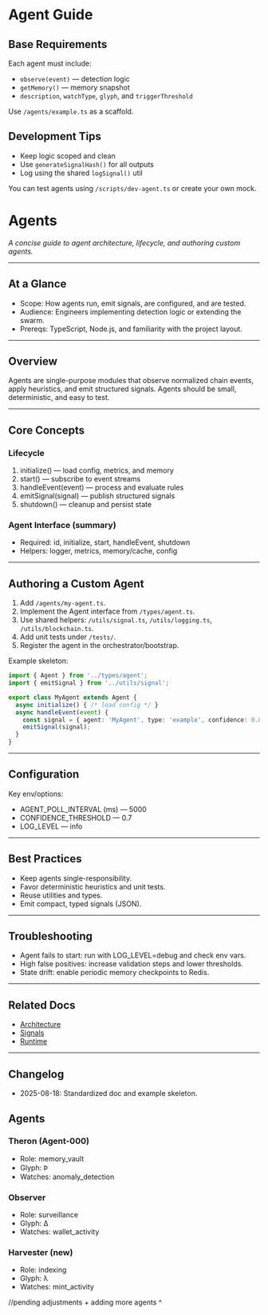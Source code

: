 # Agent Guide

## Base Requirements
Each agent must include:
- `observe(event)` — detection logic
- `getMemory()` — memory snapshot
- `description`, `watchType`, `glyph`, and `triggerThreshold`

Use `/agents/example.ts` as a scaffold.

## Development Tips
- Keep logic scoped and clean
- Use `generateSignalHash()` for all outputs
- Log using the shared `logSignal()` util

You can test agents using `/scripts/dev-agent.ts` or create your own mock.

# Agents

_A concise guide to agent architecture, lifecycle, and authoring custom agents._

---

## At a Glance

- Scope: How agents run, emit signals, are configured, and are tested.
- Audience: Engineers implementing detection logic or extending the swarm.
- Prereqs: TypeScript, Node.js, and familiarity with the project layout.

---

## Overview

Agents are single-purpose modules that observe normalized chain events, apply heuristics, and emit structured signals. Agents should be small, deterministic, and easy to test.

---

## Core Concepts

### Lifecycle
1. initialize() — load config, metrics, and memory
2. start() — subscribe to event streams
3. handleEvent(event) — process and evaluate rules
4. emitSignal(signal) — publish structured signals
5. shutdown() — cleanup and persist state

### Agent Interface (summary)
- Required: id, initialize, start, handleEvent, shutdown
- Helpers: logger, metrics, memory/cache, config

---

## Authoring a Custom Agent

1. Add `/agents/my-agent.ts`.
2. Implement the Agent interface from `/types/agent.ts`.
3. Use shared helpers: `/utils/signal.ts`, `/utils/logging.ts`, `/utils/blockchain.ts`.
4. Add unit tests under `/tests/`.
5. Register the agent in the orchestrator/bootstrap.

Example skeleton:
```typescript
import { Agent } from '../types/agent';
import { emitSignal } from '../utils/signal';

export class MyAgent extends Agent {
  async initialize() { /* load config */ }
  async handleEvent(event) {
    const signal = { agent: 'MyAgent', type: 'example', confidence: 0.8, timestamp: new Date().toISOString() };
    emitSignal(signal);
  }
}
```

---

## Configuration

Key env/options:
- AGENT_POLL_INTERVAL (ms) — 5000
- CONFIDENCE_THRESHOLD — 0.7
- LOG_LEVEL — info

---

## Best Practices

- Keep agents single-responsibility.
- Favor deterministic heuristics and unit tests.
- Reuse utilities and types.
- Emit compact, typed signals (JSON).

---

## Troubleshooting

- Agent fails to start: run with LOG_LEVEL=debug and check env vars.
- High false positives: increase validation steps and lower thresholds.
- State drift: enable periodic memory checkpoints to Redis.

---

## Related Docs

- [Architecture](./architecture.md)
- [Signals](./signals.md)
- [Runtime](./runtime.md)

---

## Changelog

- 2025-08-18: Standardized doc and example skeleton.

## Agents

### Theron (Agent-000)
- Role: memory_vault  
- Glyph: Ϸ  
- Watches: anomaly_detection  

### Observer
- Role: surveillance  
- Glyph: Δ  
- Watches: wallet_activity  

### Harvester (new)
- Role: indexing  
- Glyph: λ  
- Watches: mint_activity  

//pending adjustments + adding more agents ^
